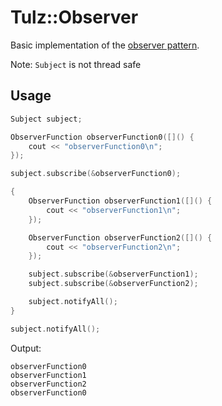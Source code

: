 # Tulz::Observer

Basic implementation of the [observer pattern](https://en.wikipedia.org/wiki/Observer_pattern).

Note: `Subject` is not thread safe

## Usage

```c++
Subject subject;

ObserverFunction observerFunction0([]() {
    cout << "observerFunction0\n";
});

subject.subscribe(&observerFunction0);

{
    ObserverFunction observerFunction1([]() {
        cout << "observerFunction1\n";
    });

    ObserverFunction observerFunction2([]() {
        cout << "observerFunction2\n";
    });

    subject.subscribe(&observerFunction1);
    subject.subscribe(&observerFunction2);

    subject.notifyAll();
}

subject.notifyAll();
```

Output:

```
observerFunction0
observerFunction1
observerFunction2
observerFunction0
```
